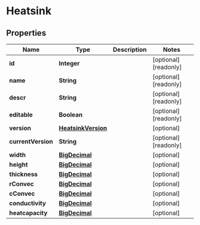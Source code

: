 

# Heatsink

## Properties

Name | Type | Description | Notes
------------ | ------------- | ------------- | -------------
**id** | **Integer** |  |  [optional] [readonly]
**name** | **String** |  |  [optional] [readonly]
**descr** | **String** |  |  [optional] [readonly]
**editable** | **Boolean** |  |  [optional] [readonly]
**version** | [**HeatsinkVersion**](HeatsinkVersion.md) |  |  [optional]
**currentVersion** | **String** |  |  [optional] [readonly]
**width** | [**BigDecimal**](BigDecimal.md) |  |  [optional]
**height** | [**BigDecimal**](BigDecimal.md) |  |  [optional]
**thickness** | [**BigDecimal**](BigDecimal.md) |  |  [optional]
**rConvec** | [**BigDecimal**](BigDecimal.md) |  |  [optional]
**cConvec** | [**BigDecimal**](BigDecimal.md) |  |  [optional]
**conductivity** | [**BigDecimal**](BigDecimal.md) |  |  [optional]
**heatcapacity** | [**BigDecimal**](BigDecimal.md) |  |  [optional]



